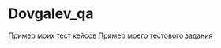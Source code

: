 # Dovgalev_qa
[Пример моих тест кейсов](https://docs.google.com/spreadsheets/d/1RAkp_Fd1CVumfF7GTprtHecfrfKyGyQe9yEdWynQ0Rk/edit?usp=drivesdk)
[Пример моего тестового задания](https://docs.google.com/spreadsheets/d/1Fvf9MIiyYUhoDEu2kzMWP1AuO36LvzXh--lsHfWl6dI/edit?usp=sharing)
